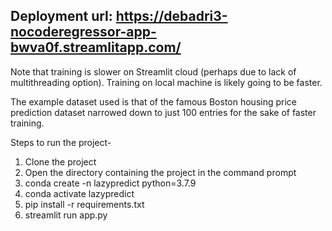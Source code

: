 ## Deployment url: https://debadri3-nocoderegressor-app-bwva0f.streamlitapp.com/

Note that training is slower on Streamlit cloud (perhaps due to lack of multithreading option). Training on local machine is likely going to be faster. 

The example dataset used is that of the famous Boston housing price prediction dataset narrowed down to just 100 entries for the sake of faster training.

Steps to run the project-

1. Clone the project
2. Open the directory containing the project in the command prompt
3. conda create -n lazypredict python=3.7.9
4. conda activate lazypredict
5. pip install -r requirements.txt
6. streamlit run app.py
